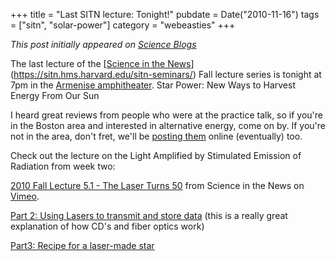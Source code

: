 +++
title = "Last SITN lecture: Tonight!"
pubdate = Date("2010-11-16")
tags = ["sitn", "solar-power"]
category = "webeasties"
+++

_This post initially appeared on [Science Blogs](http://scienceblogs.com/webeasties)_

The last lecture of the [[Science in the News](http://vimeo.com/user4840790)](https://sitn.hms.harvard.edu/sitn-seminars/) Fall lecture series is tonight at 7pm in the [Armenise amphitheater](http://maps.google.com/maps/ms?ie=UTF8&hl=en&view=map&ved=0CBQQgAc&ei=vh7kTOD-GobEzgTmmPXRDQ&msa=0&msid=113365708227110466905.00049543cf1b8e44d9563&ll=42.336056,-71.102142&spn=0.002562,0.005676&t=h&z=18). 
Star Power: New Ways to Harvest Energy From Our Sun

I heard great reviews from people who were at the practice talk, so if you're in the Boston area and interested in alternative energy, come on by. If you're not in the area, don't fret, we'll be [posting them](https://sitn.hms.harvard.edu/seminar-archive-2010/) online (eventually) too.

Check out the lecture on the Light Amplified by Stimulated Emission of Radiation from week two:

[2010 Fall Lecture 5.1 - The Laser Turns 50](http://vimeo.com/16913680) from Science in the News on [Vimeo](http://vimeo.com).

[Part 2: Using Lasers to transmit and store data](http://vimeo.com/16477546) (this is a really great explanation of how CD's and fiber optics work)

[Part3: Recipe for a laser-made star](http://vimeo.com/16477976)

      
  
